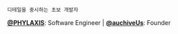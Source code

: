 ```
디테일을 중시하는 초보 개발자
```

[**@PHYLAXIS**](https://github.com/PHYLAXIS-NET): Software Engineer
|
[**@auchiveUs**](https://github.com/auchiveUs): Founder
